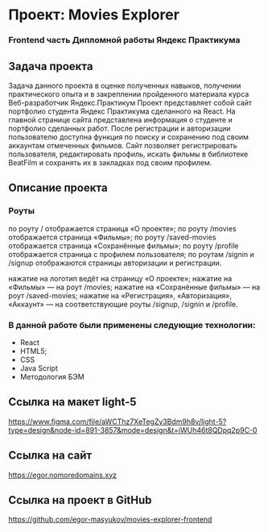 # Проект: Movies Explorer

### Frontend часть Дипломной работы Яндекс Практикума

## Задача проекта
Задача данного проекта в оценке полученных навыков, получении практического опыта и в закреплении пройденного материала курса Веб-разработчик Яндекс.Практикум
Проект представляет собой сайт портфолио студента Яндекс Практикума сделанного на React. На главной странице сайта представлена информация о студенте и портфолио сделанных работ. После регистрации и авторизации пользователю доступна функция по поиску и сохранению под своим аккаунтам отмеченных фильмов.
Сайт позволяет регистрировать пользователя, редактировать профиль, искать фильмы в библиотеке BeatFilm и сохранять их в закладках под своим профилем.

## Описание проекта
### Роуты
по роуту / отображается страница «О проекте»;
по роуту /movies отображается страница «Фильмы»;
по роуту /saved-movies отображается страница «Сохранённые фильмы»;
по роуту /profile отображается страница с профилем пользователя;
по роутам /signin и /signup отображаются страницы авторизации и регистрации.

нажатие на логотип ведёт на страницу «О проекте»;
нажатие на «Фильмы» — на роут /movies;
нажатие на «Сохранённые фильмы» — на роут /saved-movies;
нажатие на «Регистрация», «Авторизация», «Аккаунт» — на соответствующие роуты /signup, /signin и /profile.

### В данной работе были применены следующие технологии:
- React
- HTML5;
- CSS
- Java Script
- Методология БЭМ

## Ссылка на макет light-5
https://www.figma.com/file/aWCThz7XeTegZv3Bdm9h8v/light-5?type=design&node-id=891-3857&mode=design&t=iWUh46t8QDpq2p9C-0

## Ссылка на сайт
https://egor.nomoredomains.xyz

## Ссылка на проект в GitHub
https://github.com/egor-masyukov/movies-explorer-frontend
